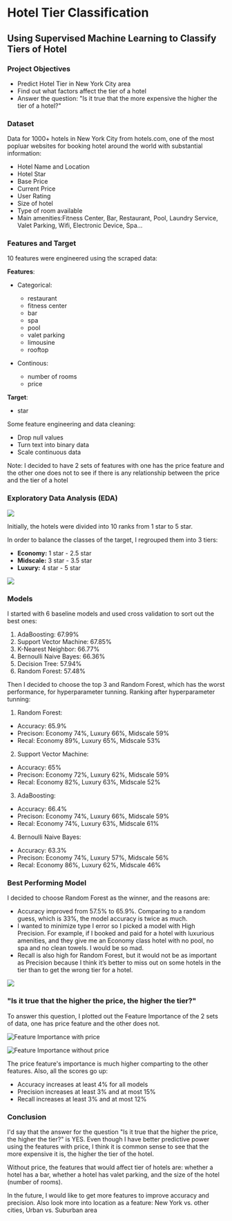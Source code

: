 # Hotel Tier Classification
## Using Supervised Machine Learning to Classify Tiers of Hotel

### Project Objectives
- Predict Hotel Tier in New York City area
- Find out what factors affect the tier of a hotel
- Answer the question: "Is it true that the more expensive the higher the tier of a hotel?"

### Dataset
Data for 1000+ hotels in New York City from hotels.com, one of the most popluar websites for booking hotel around the world with substantial information:
- Hotel Name and Location
- Hotel Star
- Base Price
- Current Price
- User Rating
- Size of hotel
- Type of room available
- Main amenities:Fitness Center, Bar, Restaurant, Pool, Laundry Service, Valet Parking, Wifi, Electronic Device, Spa...
    
### Features and Target
10 features were engineered using the scraped data:

**Features**:
- Categorical:
  - restaurant
  - fitness center
  - bar
  - spa
  - pool
  - valet parking
  - limousine
  - rooftop
  
- Continous:
  - number of rooms
  - price

**Target**:
  - star

Some feature engineering and data cleaning: 
- Drop null values
- Turn text into binary data
- Scale continuous data


Note: I decided to have 2 sets of features with one has the price feature and the other one does not to see if there is any relationship between the price and the tier of a hotel
    
### Exploratory Data Analysis (EDA)
![](Images/hotel_star.png)

Initially, the hotels were divided into 10 ranks from 1 star to 5 star.

In order to balance the classes of the target, I regrouped them into 3 tiers:
- **Economy:** 1 star - 2.5 star
- **Midscale:** 3 star - 3.5 star
- **Luxury:** 4 star - 5 star

![](Images/hotel_tier.png)

### Models
I started with 6 baseline models and used cross validation to sort out the best ones:
1. AdaBoosting: 67.99%
2. Support Vector Machine: 67.85%
3. K-Nearest Neighbor: 66.77%
4. Bernoulli Naive Bayes: 66.36%
5. Decision Tree: 57.94%
6. Random Forest: 57.48%

Then I decided to choose the top 3 and Random Forest, which has the worst performance, for hyperparameter tunning.
Ranking after hyperparameter tunning:
1. Random Forest: 
  - Accuracy: 65.9%
  - Precison: Economy 74%, Luxury 66%, Midscale 59%
  - Recal: Economy 89%, Luxury 65%, Midscale 53%
  
2. Support Vector Machine:
  - Accuracy: 65%
  - Precison: Economy 72%, Luxury 62%, Midscale 59%
  - Recal: Economy 82%, Luxury 63%, Midscale 52%
  
3. AdaBoosting:
  - Accuracy: 66.4%
  - Precison: Economy 74%, Luxury 66%, Midscale 59%
  - Recal: Economy 74%, Luxury 63%, Midscale 61%
  
4. Bernoulli Naive Bayes:
  - Accuracy: 63.3%
  - Precison: Economy 74%, Luxury 57%, Midscale 56%
  - Recal: Economy 86%, Luxury 62%, Midscale 46%
  
### Best Performing Model
I decided to choose Random Forest as the winner, and the reasons are:
- Accuracy improved from 57.5% to 65.9%. Comparing to a random guess, which is 33%, the model accuracy is twice as much.
- I wanted to minimize type I error so I picked a model with High Precision. For example, if I booked and paid for a hotel with luxurious amenities, and they give me an Economy class hotel with no pool, no spa and no clean towels. I would be so mad. 
- Recall is also high for Random Forest, but it would not be as important as Precision because I think it’s better to miss out on some hotels in the tier than to get the wrong tier for a hotel.

![](Images/RF_confusion_matrix.png)


### "Is it true that the higher the price, the higher the tier?"
To answer this question, I plotted out the Feature Importance of the 2 sets of data, one has price feature and the other does not.

  ![Feature Importance with price](Images/feature_importance_with_price.png)
  
  ![Feature Importance without price](Images/feature_importance_without_price.png)
  
The price feature's importance is much higher comparting to the other features. Also, all the scores go up:
- Accuracy increases at least 4% for all models
- Precision increases at least 3% and at most 15% 
- Recall increases at least 3% and at most 12%

### Conclusion

I'd say that the answer for the question "Is it true that the higher the price, the higher the tier?"  is YES. Even though I have better predictive power using the features with price, I think it is common sense to see that the more expensive it is, the higher the tier of the hotel. 

Without price, the features that would affect tier of hotels are: whether a hotel has a bar, whether a hotel has valet parking, and the size of the hotel (number of rooms).

In the future, I would like to get more features to improve accuracy and precision. Also look more into location as a feature: New York vs. other cities, Urban vs. Suburban area



  
 
  
  
  





    
 
  


